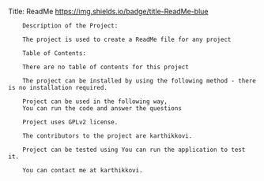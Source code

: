 Title: ReadMe https://img.shields.io/badge/title-ReadMe-blue
        
        Description of the Project: 
        
        The project is used to create a ReadMe file for any project
        
        Table of Contents:
        
        There are no table of contents for this project
        
        The project can be installed by using the following method - there is no installation required.
        
        Project can be used in the following way,
        You can run the code and answer the questions
        
        Project uses GPLv2 license.
        
        The contributors to the project are karthikkovi.
        
        Project can be tested using You can run the application to test it.
        
        You can contact me at karthikkovi.
